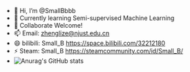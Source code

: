 - 👋 Hi, I’m @SmallBbbb
- 🌱 Currently learning Semi-supervised Machine Learning 
- 💞️ Collaborate Welcome!
- 📫 Email: zhenglize@njust.edu.cn
- 😄 bilibili: Small_B https://space.bilibili.com/32212180
- ⚡ Steam: Small_B https://steamcommunity.com/id/Small_B/
- ![Anurag's GitHub stats](https://github-readme-stats.vercel.app/api?username=SmallBbbb)

<!---
SmallBbbb/SmallBbbb is a ✨ special ✨ repository because its `README.md` (this file) appears on your GitHub profile.
You can click the Preview link to take a look at your changes.
--->
